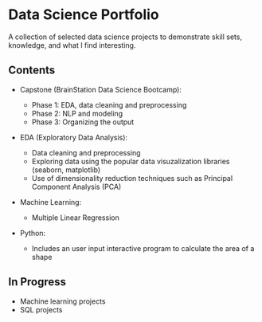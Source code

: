 # Data Science Portfolio
A collection of selected data science projects to demonstrate skill sets, knowledge, and what I find interesting.

## Contents

* Capstone (BrainStation Data Science Bootcamp):
  * Phase 1: EDA, data cleaning and preprocessing
  * Phase 2: NLP and modeling
  * Phase 3: Organizing the output

* EDA (Exploratory Data Analysis):
  * Data cleaning and preprocessing
  * Exploring data using the popular data visuzalization libraries (seaborn, matplotlib)
  * Use of dimensionality reduction techniques such as Principal Component Analysis (PCA)
 
* Machine Learning: 
  * Multiple Linear Regression

* Python: 
  * Includes an user input interactive program to calculate the area of a shape


## In Progress
* Machine learning projects
* SQL projects

